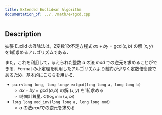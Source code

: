 ```yaml
---
title: Extended Euclidean Algorithm
documentation_of: ../../math/extgcd.cpp
---
```


## Description

拡張 Euclid の互除法は，2変数1次不定方程式 $ax + by = \gcd(a, b)$ の解 $(x, y)$ を1組求めるアルゴリズムである．

また，これを利用して，与えられた整数 $a$ の法 $mod$ での逆元を求めることができる．Fermat の小定理を利用したアルゴリズムより制約が少なく定数倍高速であるため，基本的にこちらを用いる．

- `pair<long long, long long> extgcd(long long a, long long b)`
    - $ax + by = \gcd(a, b)$ の解 $(x, y)$ を1組求める
    - 時間計算量: $O(\log \min(a, b))$
- `long long mod_inv(long long a, long long mod)`
    - $a$ の法$mod$での逆元を求める